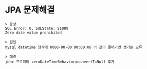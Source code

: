 JPA 문제해결
==================


```
> 증상
SQL Error: 0, SQLState: S1009
Zero date value prohibited

> 원인
mysql datetime 형식에 0000-00-00 00:00:00 의 값이 들어가면 생기는 오류

> 해결
jdbc 프로퍼티 zeroDateTimeBehavior=convertToNull 추가

```

